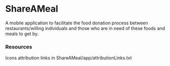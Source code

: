 # ShareAMeal

A mobile application to facilitate the food donation process between restaurants/willing individuals and those who are in need of these foods and meals to get by.

### Resources
Icons attribution links in ShareAMeal/app/attributionLinks.txt